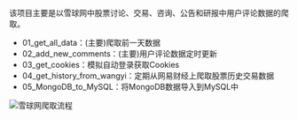 该项目主要是以雪球网中股票讨论、交易、咨询、公告和研报中用户评论数据的爬取。

* 01_get_all_data：(主要)爬取前一天数据
* 02_add_new_comments：(主要)用户评论数据定时更新
* 03_get_cookies：模拟自动登录获取Cookies
* 04_get_history_from_wangyi：定期从网易财经上爬取股票历史交易数据
* 05_MongoDB_to_MySQL：将MongoDB数据导入到MySQL中

![雪球网爬取流程]()